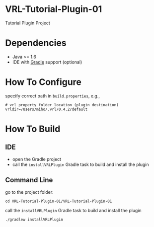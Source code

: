 # VRL-Tutorial-Plugin-01

Tutorial Plugin Project

# Dependencies

- Java >= 1.6
- IDE with [Gradle](http://www.gradle.org/) support (optional)

# How To Configure

specify correct path in `build.properties`, e.g.,
    
    # vrl property folder location (plugin destination)
    vrldir=/Users/miho/.vrl/0.4.2/default

# How To Build

## IDE

- open the Gradle project
- call the `installVRLPlugin` Gradle task to build and install the plugin

## Command Line

go to the project folder: 

    cd VRL-Tutorial-Plugin-01/VRL-Tutorial-Plugin-01

call the `installVRLPlugin` Gradle task to build and install the plugin

    ./gradlew installVRLPlugin



